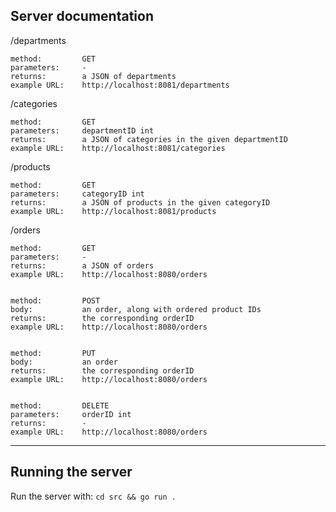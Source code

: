 Server documentation
------------------

/departments
    
    method:         GET
    parameters:     -
    returns:        a JSON of departments
    example URL:    http://localhost:8081/departments


/categories
    
    method:         GET
    parameters:     departmentID int
    returns:        a JSON of categories in the given departmentID
    example URL:    http://localhost:8081/categories


/products
    
    method:         GET
    parameters:     categoryID int
    returns:        a JSON of products in the given categoryID
    example URL:    http://localhost:8081/products


/orders
    
    method:         GET
    parameters:     -
    returns:        a JSON of orders
    example URL:    http://localhost:8080/orders
    

    method:         POST
    body:           an order, along with ordered product IDs
    returns:        the corresponding orderID
    example URL:    http://localhost:8080/orders
    

    method:         PUT
    body:           an order
    returns:        the corresponding orderID
    example URL:    http://localhost:8080/orders
    

    method:         DELETE
    parameters:     orderID int
    returns:        -
    example URL:    http://localhost:8080/orders
    
------------------
 
Running the server
------------------

Run the server with: `cd src && go run .`
